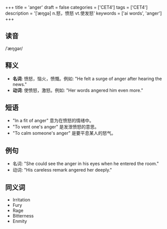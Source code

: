 +++
title = 'anger'
draft = false
categories = ['CET4']
tags = ['CET4']
description = '[ˈæŋgə] n.怒，愤怒 vt.使发怒'
keywords = ['ai words', 'anger']
+++

## 读音
/ˈæŋɡər/

## 释义
- **名词**: 愤怒，恼火，愤慨。例如: "He felt a surge of anger after hearing the news."
- **动词**: 使愤怒，激怒。例如: "Her words angered him even more."

## 短语
- "In a fit of anger" 意为在愤怒的情绪中。
- "To vent one's anger" 是发泄愤怒的意思。
- "To calm someone's anger" 是要平息某人的怒气。

## 例句
- 名词: "She could see the anger in his eyes when he entered the room."
- 动词: "His careless remark angered her deeply."

## 同义词
- Irritation
- Fury
- Rage
- Bitterness
- Enmity
